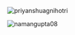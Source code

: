 
<p><img align="center" src="https://github-readme-stats.vercel.app/api/top-langs?username=namangupta08&show_icons=true&locale=en&layout=compact" alt="priyanshuagnihotri" /></p>

<p><img align="center" src="https://github-readme-streak-stats.herokuapp.com/?user=namangupta08&" alt="namangupta08" /></p>
